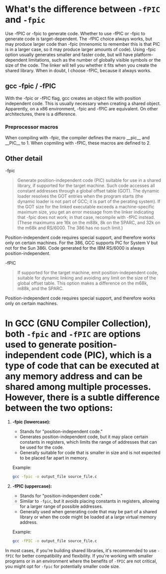 
# What's the difference between  `-fPIC`  and `-fpic` 

Use -fPIC or -fpic to generate code. 
  Whether to use -fPIC or -fpic to generate code is target-dependent. 
The -fPIC choice always works, but may produce larger code than -fpic (mnenomic to remember this is that PIC is in a larger case, so it may produce larger amounts of code). 
Using -fpic option usually generates smaller and faster code, but will have platform-dependent limitations, such as the number of globally visible symbols or the size of the code. 
The linker will tell you whether it fits when you create the shared library. 
When in doubt, I choose -fPIC, because it always works.


## gcc -fpic / -fPIC

  With the -fpic or -fPIC flag, gcc creates an object file with position independent code. This is usually necessary when creating a shared object.
Apparently, on a x86 environment, -fpic and -fPIC are equivalent. On other architectures, there is a difference.

### Preprocessor macros
  When compiling with -fpic, the compiler defines the macro \_\_pic\_\_ and \_\_PIC\_\_ to 1. When copmiling with -fPIC, these macros are defined to 2.

## Other detail
-fpic
> Generate position-independent code (PIC) suitable for use in a shared library, if supported for the target
> machine. Such code accesses all constant addresses through a global offset table (GOT). The dynamic
> loader resolves the GOT entries when the program starts (the dynamic loader is not part of GCC; it is part of the
> perating system). If the GOT size for the linked executable exceeds a machine-specific maximum size, you
> get an error message from the linker indicating that -fpic does not work; in that case, recompile with
> -fPIC instead. (These maximums are 16k on the m88k, 8k on the SPARC, and 32k on the m68k and RS/6000. The 386
> has no such limit.)

  Position-independent code requires special support, and therefore works only on certain machines. For the
386, GCC supports PIC for System V but not for the Sun 386i. Code generated for the IBM RS/6000 is always
position-independent.


-fPIC
> If supported for the target machine, emit position-independent code, suitable for dynamic linking and
> avoiding any limit on the size of the global offset table. This option makes a difference on the m68k, m88k,
> and the SPARC.

  Position-independent code requires special support, and therefore works only on certain machines.



# In GCC (GNU Compiler Collection), both `-fpic` and `-fPIC` are options used to generate position-independent code (PIC), which is a type of code that can be executed at any memory address and can be shared among multiple processes. However, there is a subtle difference between the two options:

1. **-fpic (lowercase):**
   - Stands for "position-independent code."
   - Generates position-independent code, but it may place certain constants in registers, which limits the range of addresses that can be used for the code.
   - Generally suitable for code that is smaller in size and is not expected to be placed far apart in memory.

   Example:
   ```bash
   gcc -fpic -o output_file source_file.c
   ```

2. **-fPIC (uppercase):**
   - Stands for "position-independent code."
   - Similar to `-fpic`, but it avoids placing constants in registers, allowing for a larger range of possible addresses.
   - Generally used when generating code that may be part of a shared library or when the code might be loaded at a large virtual memory address.

   Example:
   ```bash
   gcc -fPIC -o output_file source_file.c
   ```

In most cases, if you're building shared libraries, it's recommended to use `-fPIC` for better compatibility and flexibility. If you're working with smaller programs or in an environment where the benefits of `-fPIC` are not critical, you might opt for `-fpic` for potentially smaller code size.
